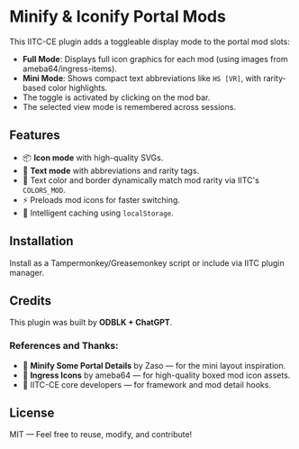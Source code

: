 # Minify & Iconify Portal Mods

This IITC-CE plugin adds a toggleable display mode to the portal mod slots:

* **Full Mode**: Displays full icon graphics for each mod (using images from ameba64/ingress-items).
* **Mini Mode**: Shows compact text abbreviations like `HS [VR]`, with rarity-based color highlights.
* The toggle is activated by clicking on the mod bar.
* The selected view mode is remembered across sessions.

## Features

* 📦 **Icon mode** with high-quality SVGs.
* 🧩 **Text mode** with abbreviations and rarity tags.
* 🎨 Text color and border dynamically match mod rarity via IITC's `COLORS_MOD`.
* ⚡ Preloads mod icons for faster switching.
* 🧠 Intelligent caching using `localStorage`.

## Installation

Install as a Tampermonkey/Greasemonkey script or include via IITC plugin manager.

## Credits

This plugin was built by **ODBLK + ChatGPT**.

### References and Thanks:

* 🔌 **Minify Some Portal Details** by Zaso — for the mini layout inspiration.
* 🧩 **Ingress Icons** by ameba64 — for high-quality boxed mod icon assets.
* 🧠 IITC-CE core developers — for framework and mod detail hooks.

## License

MIT — Feel free to reuse, modify, and contribute!

